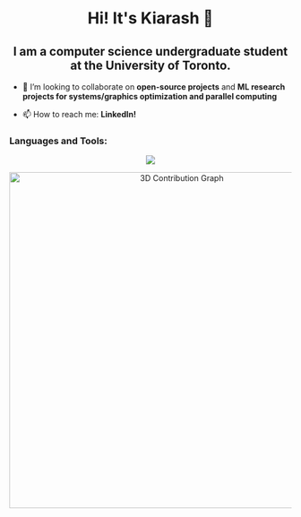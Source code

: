 <h1 align="center">Hi! It's Kiarash 🫡</h1>
<h2 align="center">I am a computer science undergraduate student at the University of Toronto.</h2>

- 👯 I’m looking to collaborate on **open-source projects** and **ML research projects for systems/graphics optimization and parallel computing**

- 📫 How to reach me: **LinkedIn!**


### Languages and Tools:
<p align="center">
    <img src="https://skillicons.dev/icons?i=py,opencv,pytorch,tensorflow,cpp,latex,typescript,figma,django,matlab,mysql,react,tailwind,sklearn,nodejs,heroku,java,js,gcp,firebase,go,vercel" />
</p>

<p align="center">
  <img src="https://raw.githubusercontent.com/zzadxz/zzadxz/main/profile-3d-contrib/info.svg" alt="3D Contribution Graph" width="600" />
</p>


<!-- 
<div align="center">
  <a>
    <img src="https://github-readme-activity-graph.vercel.app/graph?username=zzadxz&theme=github&bg_color=none&hide_border=true&custom_title=I'm%20too%20lazy%20to%20continue%20the%20streak." width="400" height="200" alt="GitHub activity graph" style="display: inline-block; margin-right: 10px;" />
  </a>
  <img src="https://github-readme-streak-stats.herokuapp.com?user=zzadxz&theme=transparent&hide_border=true&hide_current_streak=true" width="400" height="200" alt="streak graph" style="display: inline-block; margin-left: 10px;" />
</div>
<p align="center">
  <img src="https://raw.githubusercontent.com/zzadxz/zzadxz/refs/heads/main/profile-3d-contrib/info.svg" alt="Contribution" width="600" />
</p>
-->
